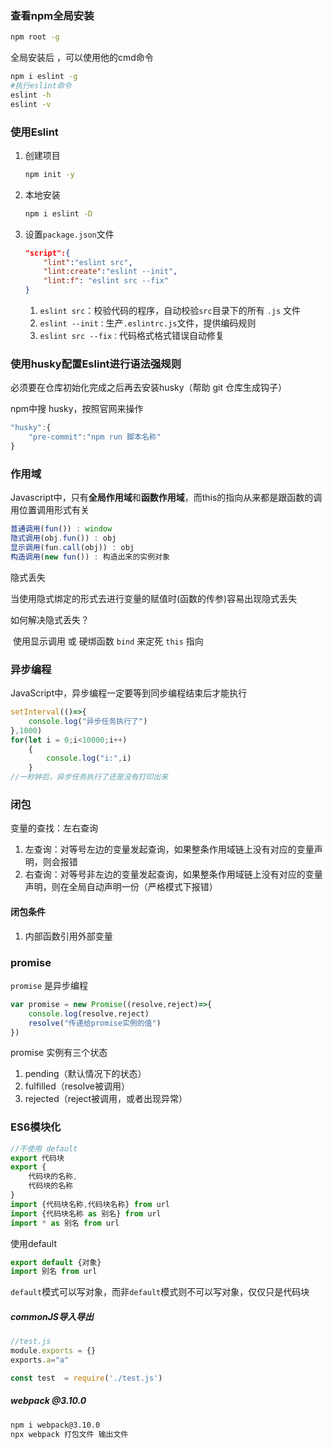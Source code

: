 ### 查看npm全局安装

```bash
npm root -g
```

全局安装后 ，可以使用他的cmd命令

```bash
npm i eslint -g
#执行eslint命令
eslint -h
eslint -v
```

### 使用Eslint

1. 创建项目

   ```bash
   npm init -y
   ```

2. 本地安装

   ```bash
   npm i eslint -D
   ```

3. 设置`package.json`文件

   ```json
   "script":{
       "lint":"eslint src",
       "lint:create":"eslint --init",
       "lint:f": "eslint src --fix"
   }
   ```

   1. `eslint src`：校验代码的程序，自动校验`src`目录下的所有 `.js` 文件
   2. `eslint --init：`生产`.eslintrc.js`文件，提供编码规则
   3. `eslint src --fix：`代码格式格式错误自动修复

###  使用husky配置Eslint进行语法强规则

必须要在仓库初始化完成之后再去安装husky（帮助 git 仓库生成钩子）

npm中搜 husky，按照官网来操作

```js
"husky":{
    "pre-commit":"npm run 脚本名称"
}
```

### 作用域 

Javascript中，只有**全局作用域**和**函数作用域**，而this的指向从来都是跟函数的调用位置调用形式有关

```js
普通调用(fun()) : window
隐式调用(obj.fun()) : obj
显示调用(fun.call(obj)) : obj
构造调用(new fun()) : 构造出来的实例对象
```

隐式丢失

​	当使用隐式绑定的形式去进行变量的赋值时(函数的传参)容易出现隐式丢失 

如何解决隐式丢失？

​	使用显示调用 或 硬绑函数 `bind` 来定死 `this` 指向

### 异步编程

JavaScript中，异步编程一定要等到同步编程结束后才能执行

```js
setInterval(()=>{
    console.log("异步任务执行了")
},1000)
for(let i = 0;i<10000;i++)
    {
        console.log("i:",i)
    }
//一秒钟后，异步任务执行了还是没有打印出来
```

### 闭包

变量的查找：左右查询 

1. 左查询：对等号左边的变量发起查询，如果整条作用域链上没有对应的变量声明，则会报错
2. 右查询：对等号非左边的变量发起查询，如果整条作用域链上没有对应的变量声明，则在全局自动声明一份（严格模式下报错）

#### 闭包条件

1. 内部函数引用外部变量

### promise

`promise` 是异步编程

```js
var promise = new Promise((resolve,reject)=>{
    console.log(resolve,reject)
    resolve("传递给promise实例的值")
})
```

promise 实例有三个状态

1. pending（默认情况下的状态）
2. fulfilled（resolve被调用）
3. rejected（reject被调用，或者出现异常）

### ES6模块化

```js
//不使用 default
export 代码块
export {
	代码块的名称,
	代码块的名称
}
import {代码块名称,代码块名称} from url
import {代码块名称 as 别名} from url
import * as 别名 from url
```

使用default

```js
export default {对象}
import 别名 from url
```

`default`模式可以写对象，而非`default`模式则不可以写对象，仅仅只是代码块

##### commonJS导入导出

```js
//test.js
module.exports = {}
exports.a="a"
```

```js
const test  = require('./test.js')
```

##### webpack @3.10.0

```bash
npm i webpack@3.10.0
npx webpack 打包文件 输出文件
```

